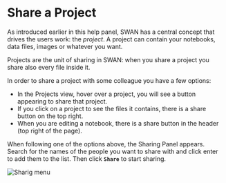 # Share a Project 

As introduced earlier in this help panel, SWAN has a central concept that drives the users work: the _project_.
A project can contain your notebooks, data files, images or whatever you want.

Projects are the unit of sharing in SWAN: when you share a project you share also every file inside it.

In order to share a project with some colleague you have a few options:

* In the Projects view, hover over a project, you will see a button appearing to share that project.
* If you click on a project to see the files it contains, there is a share button on the top right.
* When you are editing a notebook, there is a share button in the header (top right of the page).

When following one of the options above, the Sharing Panel appears. Search for the names of the people you want 
to share with and click enter to add them to the list. Then click **`Share`** to start sharing.

![][sharing_proj]

[sharing_proj]: ../images/sharing_proj.png "Sharig menu"
